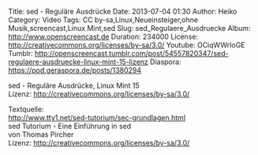 Title: sed - Reguläre Ausdrücke
Date: 2013-07-04 01:30
Author: Heiko
Category: Video
Tags: CC by-sa,Linux,Neueinsteiger,ohne Musik,screencast,Linux Mint,sed
Slug: sed_Regulaere_Ausdruecke
Album: http://www.openscreencast.de
Duration: 234000
License: http://creativecommons.org/licenses/by-sa/3.0/
Youtube: OCiqWWrIoGE
Tumblr: http://openscreencast.tumblr.com/post/54557820347/sed-regulaere-ausdruecke-linux-mint-15-lizenz
Diaspora: https://pod.geraspora.de/posts/1380294

sed - Reguläre Ausdrücke, Linux Mint 15  
Lizenz: <http://creativecommons.org/licenses/by-sa/3.0/>  
  
Textquelle:  
<http://www.tty1.net/sed-tutorium/sec-grundlagen.html>  
sed Tutorium - Eine Einführung in sed  
von Thomas Pircher  
Lizenz: <http://creativecommons.org/licenses/by-sa/3.0/>

